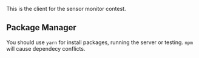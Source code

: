 This is the client for the sensor monitor contest.

## Package Manager

You should use `yarn` for install packages, running the server or testing. `npm` will cause dependecy conflicts.
